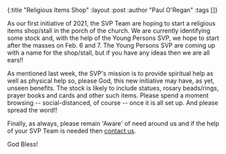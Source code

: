 {:title "Religious Items Shop"
 :layout :post
 :author "Paul O'Regan"
 :tags []}

As our first initiative of 2021, the SVP Team are hoping to start a religious items shop/stall in the porch of the church. We are currently identifying some stock and, with the help of the Young Persons SVP, we hope to start after the masses on Feb. 6 and 7. The Young Persons SVP are coming up with a name for the shop/stall, but if you have any ideas then we are all ears!!

As mentioned last week, the SVP's mission is to provide spiritual help as well as physical help so, please God, this new initiative may have, as yet, unseen benefits. The stock is likely to include statues, rosary beads/rings, prayer books and cards and other such items. Please spend a moment browsing -- social-distanced, of course -- once it is all set up. And please spread the word!!

Finally, as always, please remain 'Aware' of need around us and if the help of your SVP Team is needed then [contact us](../../pages-output/contact/).

God Bless!
